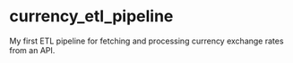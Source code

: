 # currency_etl_pipeline
My first ETL pipeline for fetching and processing currency exchange rates from an API.
